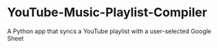 # YouTube-Music-Playlist-Compiler
A Python app that syncs a YouTube playlist with a user-selected Google Sheet
